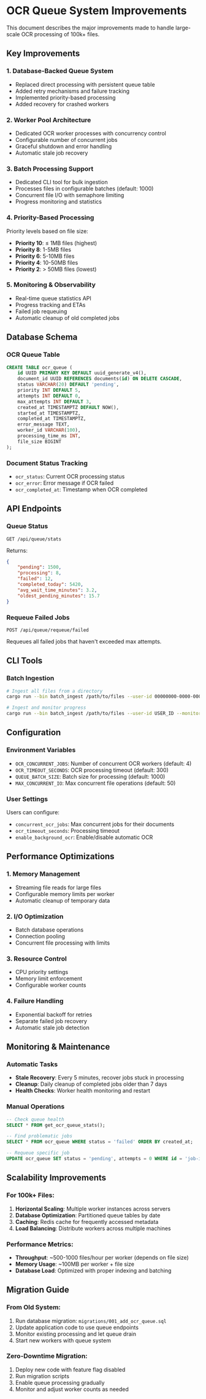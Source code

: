 # OCR Queue System Improvements

This document describes the major improvements made to handle large-scale OCR processing of 100k+ files.

## Key Improvements

### 1. **Database-Backed Queue System**
- Replaced direct processing with persistent queue table
- Added retry mechanisms and failure tracking
- Implemented priority-based processing
- Added recovery for crashed workers

### 2. **Worker Pool Architecture**
- Dedicated OCR worker processes with concurrency control
- Configurable number of concurrent jobs
- Graceful shutdown and error handling
- Automatic stale job recovery

### 3. **Batch Processing Support**
- Dedicated CLI tool for bulk ingestion
- Processes files in configurable batches (default: 1000)
- Concurrent file I/O with semaphore limiting
- Progress monitoring and statistics

### 4. **Priority-Based Processing**
Priority levels based on file size:
- **Priority 10**: ≤ 1MB files (highest)
- **Priority 8**: 1-5MB files
- **Priority 6**: 5-10MB files
- **Priority 4**: 10-50MB files
- **Priority 2**: > 50MB files (lowest)

### 5. **Monitoring & Observability**
- Real-time queue statistics API
- Progress tracking and ETAs
- Failed job requeuing
- Automatic cleanup of old completed jobs

## Database Schema

### OCR Queue Table
```sql
CREATE TABLE ocr_queue (
    id UUID PRIMARY KEY DEFAULT uuid_generate_v4(),
    document_id UUID REFERENCES documents(id) ON DELETE CASCADE,
    status VARCHAR(20) DEFAULT 'pending',
    priority INT DEFAULT 5,
    attempts INT DEFAULT 0,
    max_attempts INT DEFAULT 3,
    created_at TIMESTAMPTZ DEFAULT NOW(),
    started_at TIMESTAMPTZ,
    completed_at TIMESTAMPTZ,
    error_message TEXT,
    worker_id VARCHAR(100),
    processing_time_ms INT,
    file_size BIGINT
);
```

### Document Status Tracking
- `ocr_status`: Current OCR processing status
- `ocr_error`: Error message if OCR failed
- `ocr_completed_at`: Timestamp when OCR completed

## API Endpoints

### Queue Status
```
GET /api/queue/stats
```
Returns:
```json
{
    "pending": 1500,
    "processing": 8,
    "failed": 12,
    "completed_today": 5420,
    "avg_wait_time_minutes": 3.2,
    "oldest_pending_minutes": 15.7
}
```

### Requeue Failed Jobs
```
POST /api/queue/requeue/failed
```
Requeues all failed jobs that haven't exceeded max attempts.

## CLI Tools

### Batch Ingestion
```bash
# Ingest all files from a directory
cargo run --bin batch_ingest /path/to/files --user-id 00000000-0000-0000-0000-000000000000

# Ingest and monitor progress
cargo run --bin batch_ingest /path/to/files --user-id USER_ID --monitor
```

## Configuration

### Environment Variables
- `OCR_CONCURRENT_JOBS`: Number of concurrent OCR workers (default: 4)
- `OCR_TIMEOUT_SECONDS`: OCR processing timeout (default: 300)
- `QUEUE_BATCH_SIZE`: Batch size for processing (default: 1000)
- `MAX_CONCURRENT_IO`: Max concurrent file operations (default: 50)

### User Settings
Users can configure:
- `concurrent_ocr_jobs`: Max concurrent jobs for their documents
- `ocr_timeout_seconds`: Processing timeout
- `enable_background_ocr`: Enable/disable automatic OCR

## Performance Optimizations

### 1. **Memory Management**
- Streaming file reads for large files
- Configurable memory limits per worker
- Automatic cleanup of temporary data

### 2. **I/O Optimization**
- Batch database operations
- Connection pooling
- Concurrent file processing with limits

### 3. **Resource Control**
- CPU priority settings
- Memory limit enforcement
- Configurable worker counts

### 4. **Failure Handling**
- Exponential backoff for retries
- Separate failed job recovery
- Automatic stale job detection

## Monitoring & Maintenance

### Automatic Tasks
- **Stale Recovery**: Every 5 minutes, recover jobs stuck in processing
- **Cleanup**: Daily cleanup of completed jobs older than 7 days
- **Health Checks**: Worker health monitoring and restart

### Manual Operations
```sql
-- Check queue health
SELECT * FROM get_ocr_queue_stats();

-- Find problematic jobs
SELECT * FROM ocr_queue WHERE status = 'failed' ORDER BY created_at;

-- Requeue specific job
UPDATE ocr_queue SET status = 'pending', attempts = 0 WHERE id = 'job-id';
```

## Scalability Improvements

### For 100k+ Files:
1. **Horizontal Scaling**: Multiple worker instances across servers
2. **Database Optimization**: Partitioned queue tables by date
3. **Caching**: Redis cache for frequently accessed metadata
4. **Load Balancing**: Distribute workers across multiple machines

### Performance Metrics:
- **Throughput**: ~500-1000 files/hour per worker (depends on file size)
- **Memory Usage**: ~100MB per worker + file size
- **Database Load**: Optimized with proper indexing and batching

## Migration Guide

### From Old System:
1. Run database migration: `migrations/001_add_ocr_queue.sql`
2. Update application code to use queue endpoints
3. Monitor existing processing and let queue drain
4. Start new workers with queue system

### Zero-Downtime Migration:
1. Deploy new code with feature flag disabled
2. Run migration scripts
3. Enable queue processing gradually
4. Monitor and adjust worker counts as needed